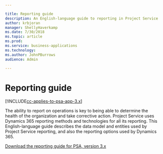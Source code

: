 ```yaml
---

title: Reporting guide
description: An English-language guide to reporting in Project Service Automation
author: krbjoran
manager: ShellyHaverkamp
ms.date: 7/30/2018
ms.topic: article
ms.prod: 
ms.service: business-applications
ms.technology: 
ms.author: JohnPBurrows
audience: Admin

---
```

# Reporting guide

[!INCLUDE[cc-applies-to-psa-app-3.x](../includes/cc-applies-to-psa-app-3x.md)]

The ability to report on operations is key to being able to determine the health of the organization and take corrective action. Project Service uses Dynamics 365 reporting methods and technologies for all its reporting. This English-language guide describes the data model and entities used by Project Service reporting, and also the reporting options used by Dynamics 365. 

[Download the reporting guide for PSA, version 3.x](https://go.microsoft.com/fwlink/?linkid=2007324)  
  
